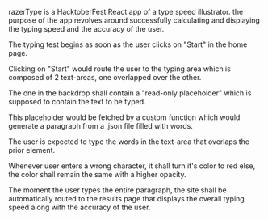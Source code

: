razerType is a HacktoberFest React app of a type speed illustrator.
the purpose of the app revolves around successfully calculating and displaying the typing speed and the accuracy of the user.

The typing test begins as soon as the user clicks on "Start" in the home page. 

Clicking on "Start" would route the user to the typing area which is composed of 2 text-areas, one overlapped over the other.

The one in the backdrop shall contain a "read-only placeholder" which is supposed to contain the text to be typed.

This placeholder would be fetched by a custom function which would generate a paragraph from a .json file filled with words.

The user is expected to type the words in the text-area that overlaps the prior element.

Whenever user enters a wrong character, it shall turn it's color to red else, the color shall remain the same with a higher opacity.

The moment the user types the entire paragraph, the site shall be automatically routed to the results page that displays the overall typing speed along with the accuracy of the user.
